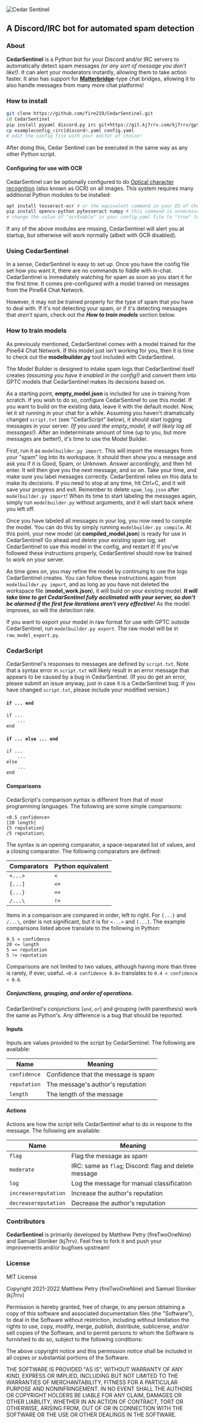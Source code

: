 ![Cedar Sentinel](/readme_files/logo_sm.png)
## A Discord/IRC bot for automated spam detection

### About

**CedarSentinel** is a Python bot for your Discord and/or IRC servers to
automatically detect spam messages *(or any sort of message you don't like!)*.
It can alert your moderators instantly, allowing them to take action faster.
It also has support for
[**Matterbridge**](https://github.com/42wim/matterbridge/)-type chat bridges,
allowing it to also handle messages from many more chat platforms!

### How to install

```bash
git clone https://github.com/fire219/CedarSentinel.git
cd CedarSentinel
pip install pyyaml discord.py irc git+https://git.kj7rrv.com/kj7rrv/gptc@master
cp exampleconfig_<irc|discord>.yaml config.yaml
# edit the config file with your editor of choice!
```

After doing this, Cedar Sentinel can be executed in the same way as any other
Python script.

#### Configuring for use with OCR

CedarSentinel can be optionally configured to do [Optical character recognition](https://en.wikipedia.org/wiki/Optical_character_recognition) (also known as OCR) on all images. This system requires many additional Python modules to be installed:

```bash
apt install tesseract-ocr # or the equivalent command in your OS of choice
pip install opencv-python pytesseract numpy # this command is unnecessary if you don't want image OCR functionality
# change the value of "ocrEnable" in your config.yaml file to "true" to enable OCR
```

If any of the above modules are missing, CedarSentinel will alert you at startup, but otherwise will work normally (albeit with OCR disabled).

### Using CedarSentinel

In a sense, CedarSentinel is easy to set up. Once you have the config file set
how you want it, there are no commands to fiddle with in-chat. CedarSentinel
is immediately watching for spam as soon as you start it for the first time.
It comes pre-configured with a model trained on messages from the Pine64 Chat
Network.

However, it may not be trained properly for the type of spam that *you* have
to deal with. If it's not detecting your spam, or if it's detecting messages
that *aren't* spam, check out the ***How to train models*** section below.

### How to train models

As previously mentioned, CedarSentinel comes with a model trained for the
Pine64 Chat Network. If this model just isn't working for you, then it is
time to check out the **modelbuilder.py** tool included with CedarSentinel.

The Model Builder is designed to intake spam logs that CedarSentinel itself
creates *(assuming you have it enabled in the config!)* and convert them into
GPTC models that CedarSentinel makes its decisions based on. 

As a starting point, **empty_model.json** is included for use in training from
scratch. If you wish to do so, configure CedarSentinel to use this model. If
you want to build on the existing data, leave it with the default model. Now,
let it sit running in your chat for a while. Assuming you haven't dramatically
changed `script.txt` (see "CedarScript" below), it should start logging
messages in your server. *(If you used the empty_model, it will likely log all
messages!)*. After an indeterminate amount of time (up to you, but more
messages are better!), it's time to use the Model Builder.

First, run it as `modelbuilder.py import`. This will import the messages from
your "spam" log into its workspace. It should then show you a message and ask
you if it is Good, Spam, or Unknown. Answer accordingly, and then hit enter.
It will then give you the next message, and so on. Take your time, and make
sure you label messages correctly. CedarSentinel relies on this data to make
its decisions. If you need to stop at any time, hit Ctrl+C, and it will save
your progress and exit. Remember to delete `spam_log.json` after
`modelbuilder.py import`! When its time to start labeling the messages again,
simply run `modelbuilder.py` without arguments, and it will start back where
you left off.

Once you have labeled all messages in your log, you now need to compile the
model. You can do this by simply running `modelbuilder.py compile`. At this
point, your new model (at **compiled_model.json**) is ready for use in
CedarSentinel! Go ahead and delete your existing spam log, set CedarSentinel
to use this model in the config, and restart it! If you've followed these
instructions properly, CedarSentinel should now be trained to work on your
server.

As time goes on, you may refine the model by continuing to use the logs
CedarSentinel creates. You can follow these instructions again from
`modelbuilder.py import`, and as long as you have not deleted the workspace
file (**model_work.json**), it will build on your existing model. ***It will
take time to get CedarSentinel fully acclimated with your server, so don't be
alarmed if the first few iterations aren't very effective!*** As the model
improves, so will the detection rate.

If you want to export your model in raw format for use with GPTC outside
CedarSentinel, run `modelbuilder.py export`. The raw model will be in
`raw_model_export.py`.

### CedarScript

CedarSentinel's responses to messages are defined by `script.txt`. Note that a
syntax error in `script.txt` will likely result in an error message that
appears to be caused by a bug in CedarSentinel. (If you do get an error,
please submit an issue anyway, just in case it is a CedarSentinel bug. If you
have changed `script.txt`, please include your modified version.)

#### `if ... end`

    if ...
        ...
    end

#### `if ... else ... end`

    if ...
        ...
    else
        ...
    end

#### Comparisons

CedarScript's comparison syntax is different from that of most programming
languages. The following are some simple comparisons:

    <0.5 confidence>
    [20 length]
    {5 reputation}
    /5 reputation\

The syntax is an opening comparator, a space-separated list of values, and a
closing comparator. The following comparators are defined:

| Comparators | Python equivalent |
|-------------|-------------------|
| `<...>`     | `<`               |
| `[...]`     | `<=`              |
| `{...}`     | `==`              |
| `/...\`     | `!=`              |

Items in a comparison are compared in order, left to right. For `{...}` and
`/...\`, order is not significant, but it is for `<...>` and `[...]`. The
example comparisons listed above translate to the following in Python:

    0.5 < confidence
    20 <= length
    5 == reputation
    5 != reputation

Comparisons are not limited to two values, although having more than three is
rarely, if ever, useful. `<0.4 confidence 0.6>` translates to `0.4 <
confidence < 0.6`.

##### Conjunctions, grouping, and order of operations.

CedarSentinel's conjunctions (`and`, `or`) and grouping (with parenthesis)
work the same as Python's. Any difference is a bug that should be reported.

#### Inputs

Inputs are values provided to the script by CedarSentinel. The following are
available:

| Name         | Meaning                             |
|--------------|-------------------------------------|
| `confidence` | Confidence that the message is spam |
| `reputation` | The message's author's reputation   |
| `length`     | The length of the message           |

#### Actions

Actions are how the script tells CedarSentinel what to do in respone to
the message. The following are available:

| Name                 | Meaning                                               |
|----------------------|-------------------------------------------------------|
| `flag`               | Flag the message as spam                              |
| `moderate`           | IRC: same as `flag`; Discord: flag and delete message |
| `log`                | Log the message for manual classification             |
| `increasereputation` | Increase the author's reputation                      |
| `decreasereputation` | Decrease the author's reputation                      |

### Contributors

**CedarSentinel** is primarily developed by Matthew Petry (fireTwoOneNine) and
Samuel Sloniker (kj7rrv). Feel free to fork it and push your improvements
and/or bugfixes upstream!

### License
MIT License

Copyright 2021-2022 Matthew Petry (fireTwoOneNine) and Samuel Sloniker (kj7rrv)

Permission is hereby granted, free of charge, to any person obtaining a copy
of this software and associated documentation files (the "Software"),  to deal
in the Software without restriction, including without limitation the rights
to use, copy, modify, merge, publish, distribute, sublicense,  and/or sell
copies of the Software, and to permit persons to whom the Software is
furnished to do so, subject to the following conditions:

The above copyright notice and this permission notice shall be included in all
copies or substantial portions of the Software.

THE SOFTWARE IS PROVIDED "AS IS", WITHOUT WARRANTY OF ANY KIND, EXPRESS OR
IMPLIED, INCLUDING BUT NOT LIMITED TO THE WARRANTIES OF MERCHANTABILITY,
FITNESS FOR A PARTICULAR PURPOSE AND NONINFRINGEMENT. IN NO EVENT SHALL THE
AUTHORS OR COPYRIGHT HOLDERS BE LIABLE FOR ANY CLAIM, DAMAGES OR OTHER
LIABILITY, WHETHER IN AN ACTION OF CONTRACT, TORT OR OTHERWISE, ARISING FROM,
OUT OF OR IN CONNECTION WITH THE SOFTWARE OR THE USE OR OTHER DEALINGS IN THE
SOFTWARE.
